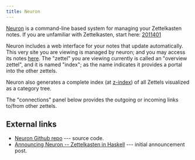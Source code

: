 ```yaml
---
title: Neuron
---
```


[Neuron](https://github.com/srid/neuron) is a command-line based system for managing your Zettelkasten notes. If you are unfamiliar with Zettelkasten, start here: [2011401](z:/)

Neuron includes a web interface for your notes that update automatically. This very site you are viewing is managed by neuron; and you may access its notes [here](https://github.com/srid/neuron/tree/master/guide). The "zettel" you are viewing currently is called an "overview zettel", and it is named "index"; as the name indicates it provides a portal into the other zettels. 

Neuron also generates a complete index (at [z-index](http://localhost:8080/z-index.html)) of all Zettels visualized as a category tree.

The "connections" panel below provides the outgoing or incoming links to/from other zettels.

## External links

- [Neuron Github repo](https://github.com/srid/neuron) --- source code.
- [Announcing Neuron -- Zettelkasten in Haskell](https://www.srid.ca/2010101.html) --- initial announcement post.
